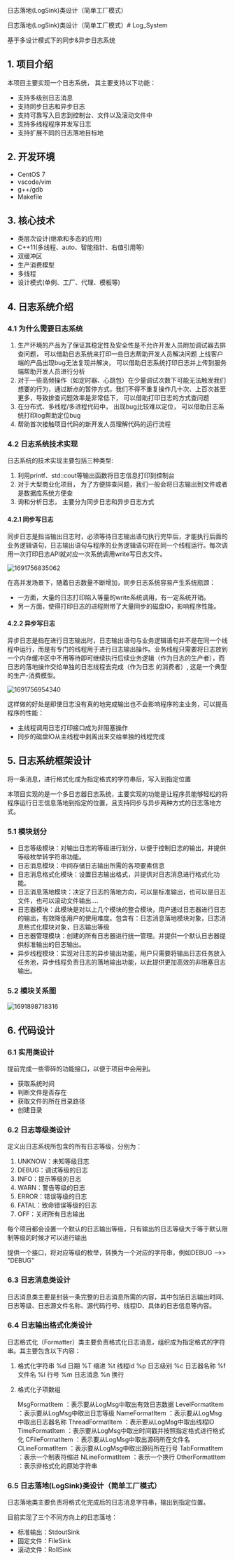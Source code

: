 日志落地(LogSink)类设计（简单工厂模式）

日志落地(LogSink)类设计（简单工厂模式）# Log_System

基于多设计模式下的同步&amp;异步日志系统

## 1. 项目介绍

本项目主要实现一个日志系统， 其主要支持以下功能：

- 支持多级别日志消息
- 支持同步日志和异步日志
- 支持可靠写入日志到控制台、文件以及滚动文件中
- 支持多线程程序并发写日志
- 支持扩展不同的日志落地目标地

## 2. 开发环境

* CentOS 7
* vscode/vim
* g++/gdb
* Makefile

## 3. 核心技术

* 类层次设计(继承和多态的应用)
* C++11(多线程、auto、智能指针、右值引用等)
* 双缓冲区
* 生产消费模型
* 多线程
* 设计模式(单例、工厂、代理、模板等)

## 4. 日志系统介绍

### 4.1 为什么需要日志系统

1. 生产环境的产品为了保证其稳定性及安全性是不允许开发人员附加调试器去排查问题， 可以借助日志系统来打印一些日志帮助开发人员解决问题
   上线客户端的产品出现bug无法复现并解决， 可以借助日志系统打印日志并上传到服务端帮助开发人员进行分析
2. 对于一些高频操作（如定时器、心跳包）在少量调试次数下可能无法触发我们想要的行为，通过断点的暂停方式，我们不得不重复操作几十次、上百次甚至更多，导致排查问题效率是非常低下， 可以借助打印日志的方式查问题
3. 在分布式、多线程/多进程代码中， 出现bug比较难以定位， 可以借助日志系统打印log帮助定位bug
4. 帮助首次接触项目代码的新开发人员理解代码的运行流程

### 4.2 日志系统技术实现

日志系统的技术实现主要包括三种类型:

1. 利用printf、std::cout等输出函数将日志信息打印到控制台
2. 对于大型商业化项目， 为了方便排查问题，我们一般会将日志输出到文件或者是数据库系统方便查
3. 询和分析日志， 主要分为同步日志和异步日志方式

#### 4.2.1 同步写日志

同步日志是指当输出日志时，必须等待日志输出语句执行完毕后，才能执行后面的业务逻辑语句，日志输出语句与程序的业务逻辑语句将在同一个线程运行。每次调用一次打印日志API就对应一次系统调用write写日志文件。

![1691756835062](image/README/1691756835062.png)

在高并发场景下，随着日志数量不断增加，同步日志系统容易产生系统瓶颈：

* 一方面，大量的日志打印陷入等量的write系统调用，有一定系统开销。
* 另一方面，使得打印日志的进程附带了大量同步的磁盘IO，影响程序性能。

#### 4.2.2 异步写日志

异步日志是指在进行日志输出时，日志输出语句与业务逻辑语句并不是在同一个线程中运行，而是有专门的线程用于进行日志输出操作。业务线程只需要将日志放到一个内存缓冲区中不用等待即可继续执行后续业务逻辑（作为日志的生产者），而日志的落地操作交给单独的日志线程去完成（作为日志
的消费者）, 这是一个典型的生产-消费模型。

![1691756954340](image/README/1691756954340.png)

这样做的好处是即使日志没有真的地完成输出也不会影响程序的主业务，可以提高程序的性能：

* 主线程调用日志打印接口成为非阻塞操作
* 同步的磁盘IO从主线程中剥离出来交给单独的线程完成

## 5. 日志系统框架设计

将一条消息，进行格式化成为指定格式的字符串后，写入到指定位置

本项目实现的是一个多日志器日志系统，主要实现的功能是让程序员能够轻松的将程序运行日志信息落地到指定的位置，且支持同步与异步两种方式的日志落地方式。

### 5.1 模块划分

* 日志等级模块：对输出日志的等级进行划分，以便于控制日志的输出，并提供等级枚举转字符串功能。
* 日志消息模块：中间存储日志输出所需的各项要素信息
* 日志消息格式化模块：设置日志输出格式，并提供对日志消息进行格式化功能。
* 日志消息落地模块：决定了日志的落地方向，可以是标准输出，也可以是日志文件，也可以滚动文件输出....
* 日志器模块：此模块是对以上几个模块的整合模块，用户通过日志器进行日志的输出，有效降低用户的使用难度。包含有：日志消息落地模块对象，日志消息格式化模块对象，日志输出等级
* 日志器管理模块：创建的所有日志器进行统一管理。并提供一个默认日志器提供标准输出的日志输出。
* 异步线程模块：实现对日志的异步输出功能，用户只需要将输出日志任务放入任务池，异步线程负责日志的落地输出功能，以此提供更加高效的非阻塞日志输出。

### 5.2 模块关系图

![1691898718316](image/README/1691898718316.png)

## 6. 代码设计

### 6.1 实用类设计

提前完成一些零碎的功能接口，以便于项目中会用到。

* 获取系统时间
* 判断文件是否存在
* 获取文件的所在目录路径
* 创建目录

### 6.2 日志等级类设计

定义出日志系统所包含的所有日志等级，分别为：

1. UNKNOW：未知等级日志
2. DEBUG：调试等级的日志
3. INFO：提示等级的日志
4. WARN：警告等级的日志
5. ERROR：错误等级的日志
6. FATAL：致命错误等级的日志
7. OFF：关闭所有日志输出

每个项目都会设置一个默认的日志输出等级，只有输出的日志等级大于等于默认限制等级的时候才可以进行输出

提供一个接口，将对应等级的枚举，转换为一个对应的字符串，例如DEBUG -->> "DEBUG"

### 6.3 日志消息类设计

日志消息类主要是封装一条完整的日志消息所需的内容，其中包括日志输出时间、日志等级、日志源文件名称、源代码行号、线程ID、具体的日志信息等内容。

### 6.4 日志输出格式化类设计

日志格式化（Formatter）类主要负责格式化日志消息，组织成为指定格式的字符串。其主要包含以下内容：

1. 格式化字符串
   %d 日期
   %T 缩进
   %t 线程id
   %p 日志级别
   %c 日志器名称
   %f 文件名
   %l 行号
   %m 日志消息
   %n 换行
2. 格式化子项数组

   MsgFormatItem ：表示要从LogMsg中取出有效日志数据
   LevelFormatItem ：表示要从LogMsg中取出日志等级
   NameFormatItem ：表示要从LogMsg中取出日志器名称
   ThreadFormatItem ：表示要从LogMsg中取出线程ID
   TimeFormatItem ：表示要从LogMsg中取出时间戳并按照指定格式进行格式化
   CFileFormatItem ：表示要从LogMsg中取出源码所在文件名
   CLineFormatItem ：表示要从LogMsg中取出源码所在行号
   TabFormatItem ：表示一个制表符缩进
   NLineFormatItem ：表示一个换行
   OtherFormatItem ：表示非格式化的原始字符串

### 6.5 日志落地(LogSink)类设计（简单工厂模式）

日志落地类主要负责将格式化完成后的日志消息字符串，输出到指定位置。

目前实现了三个不同方向上的日志落地：

* 标准输出：StdoutSink
* 固定文件：FileSink
* 滚动文件：RollSink
